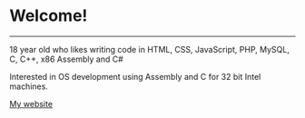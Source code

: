 # Welcome!
<hr>

18 year old who likes writing code in HTML, CSS, JavaScript, PHP, MySQL, C, C++, x86 Assembly and C#

Interested in OS development using Assembly and C for 32 bit Intel machines.


<a href="https://tijnrodrigo.nl/">My website</a>
